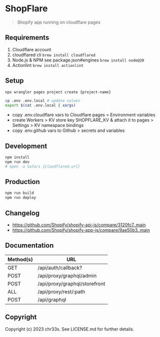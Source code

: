# ShopFlare

> Shopify app running on cloudflare pages

## Requirements

1. Cloudflare account
2. cloudflared cli `brew install cloudflared`
3. Node.js & NPM see package.json#engines `brew install node@20`
4. Actionlint `brew install actionlint`

## Setup

```sh
npx wrangler pages project create {project-name}

cp .env .env.local # update values
export $(cat .env.local | xargs)
```

- copy .env.cloudflare vars to Cloudflare pages > Environment variables
- create Workers > KV store key SHOPFLARE_KV & attach it to pages > Settings > KV namespace bindings
- copy .env.github vars to Github > secrets and variables

## Development

```sh
npm install
npm run dev
# open -a Safari {cloudflared.url}
```

## Production

```sh
npm run build
npm run deploy
```

## Changelog

- https://github.com/Shopify/shopify-api-js/compare/3120fc7..main
- https://github.com/Shopify/shopify-app-js/compare/9ae50b3..main

## Documentation

| Method(s) | URL                           |
| --------- | ----------------------------- |
| GET       | /api/auth/callback?           |
| POST      | /api/proxy/graphql/admin      |
| POST      | /api/proxy/graphql/storefront |
| ALL       | /api/proxy/rest/:path         |
| POST      | /api/graphql                  |

## Copyright

Copyright (c) 2023 chr33s. See LICENSE.md for further details.
